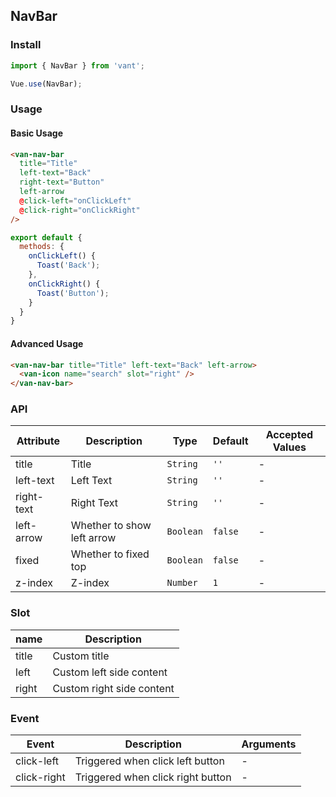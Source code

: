 ## NavBar

### Install
``` javascript
import { NavBar } from 'vant';

Vue.use(NavBar);
```

### Usage

#### Basic Usage

```html
<van-nav-bar
  title="Title"
  left-text="Back"
  right-text="Button"
  left-arrow
  @click-left="onClickLeft"
  @click-right="onClickRight"
/>
```

```js
export default {
  methods: {
    onClickLeft() {
      Toast('Back');
    },
    onClickRight() {
      Toast('Button');
    }
  }
}
```

#### Advanced Usage

```html
<van-nav-bar title="Title" left-text="Back" left-arrow>
  <van-icon name="search" slot="right" />
</van-nav-bar>
```


### API
| Attribute | Description | Type | Default | Accepted Values |
|-----------|-----------|-----------|-------------|-------------|
| title | Title | `String` | `''` | - |
| left-text | Left Text | `String` | `''` | - |
| right-text | Right Text | `String` | `''` | - |
| left-arrow | Whether to show left arrow | `Boolean` | `false` | - |
| fixed | Whether to fixed top | `Boolean` | `false` | - |
| z-index | Z-index | `Number` | `1` | - |

### Slot

| name | Description |
|-----------|-----------|
| title | Custom title |
| left | Custom left side content |
| right | Custom right side content |

### Event

| Event | Description | Arguments |
|-----------|-----------|-----------|
| click-left | Triggered when click left button | - |
| click-right | Triggered when click right button | - |